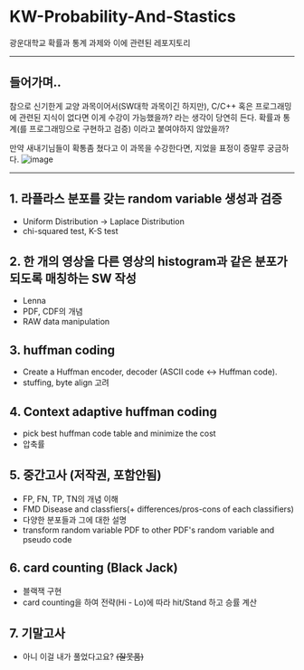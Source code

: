 # KW-Probability-And-Stastics
광운대학교 확률과 통계 과제와 이에 관련된 레포지토리

----
## 들어가며..
참으로 신기한게 교양 과목이어서(SW대학 과목이긴 하지만), C/C++ 혹은 프로그래밍에 관련된 지식이 없다면 이게 수강이 가능했을까? 라는 생각이 당연히 든다.
확률과 통계(를 프로그래밍으로 구현하고 검증) 이라고 붙여야하지 않았을까? 

만약 새내기님들이 확통좀 쳤다고 이 과목을 수강한다면, 지었을 표정이 증말루 궁금하다.
![image](https://user-images.githubusercontent.com/42092864/160589850-19289599-bc40-4e68-9e69-ca0d4d68adbe.png "아마 이런 표정이지 않았을까?")


----
## 1. 라플라스 분포를 갖는 random variable 생성과 검증
- Uniform Distribution -> Laplace Distribution
- chi-squared test, K-S test

## 2. 한 개의 영상을 다른 영상의 histogram과 같은 분포가 되도록 매칭하는 SW 작성
- Lenna
- PDF, CDF의 개념
- RAW data manipulation

## 3. huffman coding
- Create a Huffman encoder, decoder (ASCII code <-> Huffman code).
- stuffing, byte align 고려

## 4. Context adaptive huffman coding
- pick best huffman code table and minimize the cost
- 압축률

## 5. 중간고사 (저작권, 포함안됨)
- FP, FN, TP, TN의 개념 이해
- FMD Disease and classfiers(+ differences/pros-cons of each classifiers)
- 다양한 분포들과 그에 대한 설명
- transform random variable PDF to other PDF's random variable and pseudo code

## 6. card counting (Black Jack)
- 블랙잭 구현
- card counting을 하여 전략(Hi - Lo)에 따라 hit/Stand 하고 승률 계산

## 7. 기말고사
- 아니 이걸 내가 풀었다고요? ~~(잘못품)~~ 
